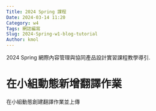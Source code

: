 ```yaml
---
Title: 2024 Spring 課程
Date: 2024-03-14 11:20
Category: w4
Tags: 網誌編寫
Slug: 2024-Spring-w1-blog-tutorial
Author: kmol
---
```


2024 Spring 網際內容管理與協同產品設計實習課程教學導引.

<!-- PELICAN_END_SUMMARY -->

# 在小組動態新增翻譯作業
在小組動態創建翻譯作業並上傳
